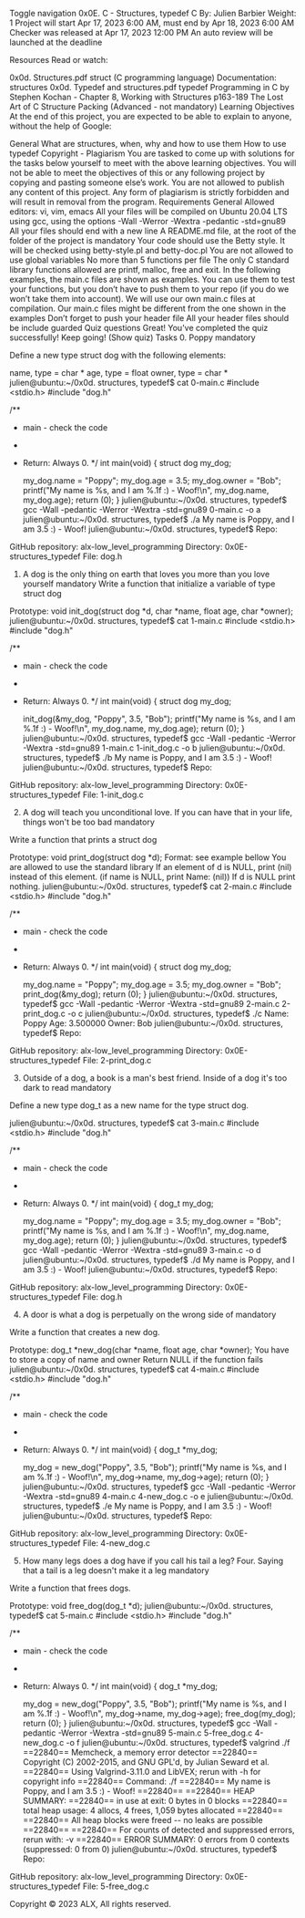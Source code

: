 Toggle navigation
0x0E. C - Structures, typedef
C
 By: Julien Barbier
 Weight: 1
 Project will start Apr 17, 2023 6:00 AM, must end by Apr 18, 2023 6:00 AM
 Checker was released at Apr 17, 2023 12:00 PM
 An auto review will be launched at the deadline


Resources
Read or watch:

0x0d. Structures.pdf
struct (C programming language)
Documentation: structures
0x0d. Typedef and structures.pdf
typedef
Programming in C by Stephen Kochan - Chapter 8, Working with Structures p163-189
The Lost Art of C Structure Packing (Advanced - not mandatory)
Learning Objectives
At the end of this project, you are expected to be able to explain to anyone, without the help of Google:

General
What are structures, when, why and how to use them
How to use typedef
Copyright - Plagiarism
You are tasked to come up with solutions for the tasks below yourself to meet with the above learning objectives.
You will not be able to meet the objectives of this or any following project by copying and pasting someone else’s work.
You are not allowed to publish any content of this project.
Any form of plagiarism is strictly forbidden and will result in removal from the program.
Requirements
General
Allowed editors: vi, vim, emacs
All your files will be compiled on Ubuntu 20.04 LTS using gcc, using the options -Wall -Werror -Wextra -pedantic -std=gnu89
All your files should end with a new line
A README.md file, at the root of the folder of the project is mandatory
Your code should use the Betty style. It will be checked using betty-style.pl and betty-doc.pl
You are not allowed to use global variables
No more than 5 functions per file
The only C standard library functions allowed are printf, malloc, free and exit.
In the following examples, the main.c files are shown as examples. You can use them to test your functions, but you don’t have to push them to your repo (if you do we won’t take them into account). We will use our own main.c files at compilation. Our main.c files might be different from the one shown in the examples
Don’t forget to push your header file
All your header files should be include guarded
Quiz questions
Great! You've completed the quiz successfully! Keep going! (Show quiz)
Tasks
0. Poppy
mandatory


Define a new type struct dog with the following elements:

name, type = char *
age, type = float
owner, type = char *
julien@ubuntu:~/0x0d. structures, typedef$ cat 0-main.c
#include <stdio.h>
#include "dog.h"

/**
 * main - check the code
 *
 * Return: Always 0.
 */
int main(void)
{
    struct dog my_dog;

    my_dog.name = "Poppy";
    my_dog.age = 3.5;
    my_dog.owner = "Bob";
    printf("My name is %s, and I am %.1f :) - Woof!\n", my_dog.name, my_dog.age);
    return (0);
}
julien@ubuntu:~/0x0d. structures, typedef$ gcc -Wall -pedantic -Werror -Wextra -std=gnu89 0-main.c -o a
julien@ubuntu:~/0x0d. structures, typedef$ ./a 
My name is Poppy, and I am 3.5 :) - Woof!
julien@ubuntu:~/0x0d. structures, typedef$ 
Repo:

GitHub repository: alx-low_level_programming
Directory: 0x0E-structures_typedef
File: dog.h
  
1. A dog is the only thing on earth that loves you more than you love yourself
mandatory
Write a function that initialize a variable of type struct dog

Prototype: void init_dog(struct dog *d, char *name, float age, char *owner);
julien@ubuntu:~/0x0d. structures, typedef$ cat 1-main.c
#include <stdio.h>
#include "dog.h"

/**
 * main - check the code
 *
 * Return: Always 0.
 */
int main(void)
{
    struct dog my_dog;

    init_dog(&my_dog, "Poppy", 3.5, "Bob");
    printf("My name is %s, and I am %.1f :) - Woof!\n", my_dog.name, my_dog.age);
    return (0);
}
julien@ubuntu:~/0x0d. structures, typedef$ gcc -Wall -pedantic -Werror -Wextra -std=gnu89 1-main.c 1-init_dog.c -o b
julien@ubuntu:~/0x0d. structures, typedef$ ./b 
My name is Poppy, and I am 3.5 :) - Woof!
julien@ubuntu:~/0x0d. structures, typedef$ 
Repo:

GitHub repository: alx-low_level_programming
Directory: 0x0E-structures_typedef
File: 1-init_dog.c
  
2. A dog will teach you unconditional love. If you can have that in your life, things won't be too bad
mandatory


Write a function that prints a struct dog

Prototype: void print_dog(struct dog *d);
Format: see example bellow
You are allowed to use the standard library
If an element of d is NULL, print (nil) instead of this element. (if name is NULL, print Name: (nil))
If d is NULL print nothing.
julien@ubuntu:~/0x0d. structures, typedef$ cat 2-main.c
#include <stdio.h>
#include "dog.h"

/**
 * main - check the code
 *
 * Return: Always 0.
 */
int main(void)
{
    struct dog my_dog;

    my_dog.name = "Poppy";
    my_dog.age = 3.5;
    my_dog.owner = "Bob";
    print_dog(&my_dog);
    return (0);
}
julien@ubuntu:~/0x0d. structures, typedef$ gcc -Wall -pedantic -Werror -Wextra -std=gnu89 2-main.c 2-print_dog.c -o c
julien@ubuntu:~/0x0d. structures, typedef$ ./c 
Name: Poppy
Age: 3.500000
Owner: Bob
julien@ubuntu:~/0x0d. structures, typedef$ 
Repo:

GitHub repository: alx-low_level_programming
Directory: 0x0E-structures_typedef
File: 2-print_dog.c
  
3. Outside of a dog, a book is a man's best friend. Inside of a dog it's too dark to read
mandatory


Define a new type dog_t as a new name for the type struct dog.

julien@ubuntu:~/0x0d. structures, typedef$ cat 3-main.c
#include <stdio.h>
#include "dog.h"

/**
 * main - check the code
 *
 * Return: Always 0.
 */
int main(void)
{
    dog_t my_dog;

    my_dog.name = "Poppy";
    my_dog.age = 3.5;
    my_dog.owner = "Bob";
    printf("My name is %s, and I am %.1f :) - Woof!\n", my_dog.name, my_dog.age);
    return (0);
}
julien@ubuntu:~/0x0d. structures, typedef$ gcc -Wall -pedantic -Werror -Wextra -std=gnu89 3-main.c -o d
julien@ubuntu:~/0x0d. structures, typedef$ ./d 
My name is Poppy, and I am 3.5 :) - Woof!
julien@ubuntu:~/0x0d. structures, typedef$ 
Repo:

GitHub repository: alx-low_level_programming
Directory: 0x0E-structures_typedef
File: dog.h
  
4. A door is what a dog is perpetually on the wrong side of
mandatory


Write a function that creates a new dog.

Prototype: dog_t *new_dog(char *name, float age, char *owner);
You have to store a copy of name and owner
Return NULL if the function fails
julien@ubuntu:~/0x0d. structures, typedef$ cat 4-main.c
#include <stdio.h>
#include "dog.h"

/**
 * main - check the code
 *
 * Return: Always 0.
 */
int main(void)
{
    dog_t *my_dog;

    my_dog = new_dog("Poppy", 3.5, "Bob");
    printf("My name is %s, and I am %.1f :) - Woof!\n", my_dog->name, my_dog->age);
    return (0);
}
julien@ubuntu:~/0x0d. structures, typedef$ gcc -Wall -pedantic -Werror -Wextra -std=gnu89 4-main.c 4-new_dog.c -o e
julien@ubuntu:~/0x0d. structures, typedef$ ./e
My name is Poppy, and I am 3.5 :) - Woof!
julien@ubuntu:~/0x0d. structures, typedef$ 
Repo:

GitHub repository: alx-low_level_programming
Directory: 0x0E-structures_typedef
File: 4-new_dog.c
  
5. How many legs does a dog have if you call his tail a leg? Four. Saying that a tail is a leg doesn't make it a leg
mandatory


Write a function that frees dogs.

Prototype: void free_dog(dog_t *d);
julien@ubuntu:~/0x0d. structures, typedef$ cat 5-main.c
#include <stdio.h>
#include "dog.h"

/**
 * main - check the code
 *
 * Return: Always 0.
 */
int main(void)
{
    dog_t *my_dog;

    my_dog = new_dog("Poppy", 3.5, "Bob");
    printf("My name is %s, and I am %.1f :) - Woof!\n", my_dog->name, my_dog->age);
    free_dog(my_dog);
    return (0);
}
julien@ubuntu:~/0x0d. structures, typedef$ gcc -Wall -pedantic -Werror -Wextra -std=gnu89 5-main.c 5-free_dog.c 4-new_dog.c -o f
julien@ubuntu:~/0x0d. structures, typedef$ valgrind ./f
==22840== Memcheck, a memory error detector
==22840== Copyright (C) 2002-2015, and GNU GPL'd, by Julian Seward et al.
==22840== Using Valgrind-3.11.0 and LibVEX; rerun with -h for copyright info
==22840== Command: ./f
==22840== 
My name is Poppy, and I am 3.5 :) - Woof!
==22840== 
==22840== HEAP SUMMARY:
==22840==     in use at exit: 0 bytes in 0 blocks
==22840==   total heap usage: 4 allocs, 4 frees, 1,059 bytes allocated
==22840== 
==22840== All heap blocks were freed -- no leaks are possible
==22840== 
==22840== For counts of detected and suppressed errors, rerun with: -v
==22840== ERROR SUMMARY: 0 errors from 0 contexts (suppressed: 0 from 0)
julien@ubuntu:~/0x0d. structures, typedef$ 
Repo:

GitHub repository: alx-low_level_programming
Directory: 0x0E-structures_typedef
File: 5-free_dog.c
  
Copyright © 2023 ALX, All rights reserved.
